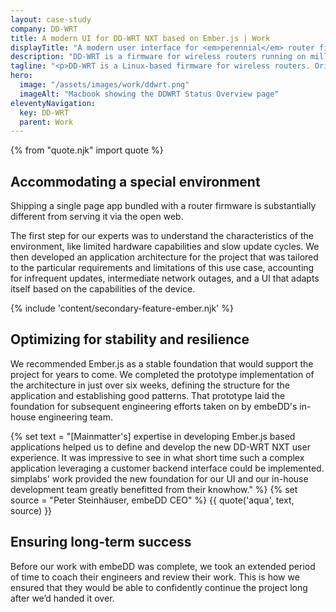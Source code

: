 ```yaml
---
layout: case-study
company: DD-WRT
title: A modern UI for DD-WRT NXT based on Ember.js | Work
displayTitle: "A modern user interface for <em>perennial</em> router firmware"
description: "DD-WRT is a firmware for wireless routers running on millions of devices worldwide. Mainmatter developed an Ember.js based foundation for a new configuration UI."
tagline: "<p>DD-WRT is a Linux-based firmware for wireless routers. Originally designed for the Linksys WRT54G series, it now runs on a wide variety of models and is installed on millions of devices worldwide.</p>"
hero:
  image: "/assets/images/work/ddwrt.png"
  imageAlt: "Macbook showing the DDWRT Status Overview page"
eleventyNavigation:
  key: DD-WRT
  parent: Work
---
```


{% from "quote.njk" import quote %}

## Accommodating a special environment

Shipping a single page app bundled with a router firmware is substantially different from serving it via the open web.

The first step for our experts was to understand the characteristics of the environment, like limited hardware capabilities and slow update cycles. We then developed an application architecture for the project that was tailored to the particular requirements and limitations of this use case, accounting for infrequent updates, intermediate network outages, and a UI that adapts itself based on the capabilities of the device.

{% include 'content/secondary-feature-ember.njk' %}

## Optimizing for stability and resilience

We recommended Ember.js as a stable foundation that would support the project for years to come. We completed the prototype implementation of the architecture in just over six weeks, defining the structure for the application and establishing good patterns. That prototype laid the foundation for subsequent engineering efforts taken on by embeDD's in-house engineering team.

{% set text = "[Mainmatter's] expertise in developing Ember.js based applications helped us to define and develop the new DD-WRT NXT user experience. It was impressive to see in what short time such a complex application leveraging a customer backend interface could be implemented. simplabs' work provided the new foundation for our UI and our in-house development team greatly benefitted from their knowhow." %}
{% set source = "Peter Steinhäuser, embeDD CEO" %}
{{ quote('aqua', text, source) }}

## Ensuring long-term success

Before our work with embeDD was complete, we took an extended period of time to coach their engineers and review their work. This is how we ensured that they would be able to confidently continue the project long after we’d handed it over.

